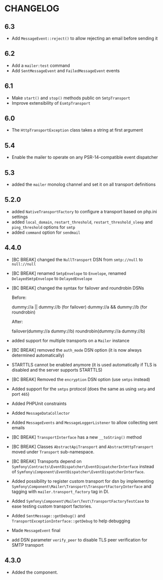 CHANGELOG
=========

6.3
---

 * Add `MessageEvent::reject()` to allow rejecting an email before sending it

6.2
---

 * Add a `mailer:test` command
 * Add `SentMessageEvent` and `FailedMessageEvent` events

6.1
---

 * Make `start()` and `stop()` methods public on `SmtpTransport`
 * Improve extensibility of `EsmtpTransport`

6.0
---

 * The `HttpTransportException` class takes a string at first argument

5.4
---

 * Enable the mailer to operate on any PSR-14-compatible event dispatcher

5.3
---

 * added the `mailer` monolog channel and set it on all transport definitions

5.2.0
-----

 * added `NativeTransportFactory` to configure a transport based on php.ini settings
 * added `local_domain`, `restart_threshold`, `restart_threshold_sleep` and `ping_threshold` options for `smtp`
 * added `command` option for `sendmail`

4.4.0
-----

 * [BC BREAK] changed the `NullTransport` DSN from `smtp://null` to `null://null`
 * [BC BREAK] renamed `SmtpEnvelope` to `Envelope`, renamed `DelayedSmtpEnvelope` to
   `DelayedEnvelope`
 * [BC BREAK] changed the syntax for failover and roundrobin DSNs

   Before:

   dummy://a || dummy://b (for failover)
   dummy://a && dummy://b (for roundrobin)

   After:

   failover(dummy://a dummy://b)
   roundrobin(dummy://a dummy://b)

 * added support for multiple transports on a `Mailer` instance
 * [BC BREAK] removed the `auth_mode` DSN option (it is now always determined automatically)
 * STARTTLS cannot be enabled anymore (it is used automatically if TLS is disabled and the server supports STARTTLS)
 * [BC BREAK] Removed the `encryption` DSN option (use `smtps` instead)
 * Added support for the `smtps` protocol (does the same as using `smtp` and port `465`)
 * Added PHPUnit constraints
 * Added `MessageDataCollector`
 * Added `MessageEvents` and `MessageLoggerListener` to allow collecting sent emails
 * [BC BREAK] `TransportInterface` has a new `__toString()` method
 * [BC BREAK] Classes `AbstractApiTransport` and `AbstractHttpTransport` moved under `Transport` sub-namespace.
 * [BC BREAK] Transports depend on `Symfony\Contracts\EventDispatcher\EventDispatcherInterface`
   instead of `Symfony\Component\EventDispatcher\EventDispatcherInterface`.
 * Added possibility to register custom transport for dsn by implementing
   `Symfony\Component\Mailer\Transport\TransportFactoryInterface` and tagging with `mailer.transport_factory` tag in DI.
 * Added `Symfony\Component\Mailer\Test\TransportFactoryTestCase` to ease testing custom transport factories.
 * Added `SentMessage::getDebug()` and `TransportExceptionInterface::getDebug` to help debugging
 * Made `MessageEvent` final
 * add DSN parameter `verify_peer` to disable TLS peer verification for SMTP transport

4.3.0
-----

 * Added the component.
